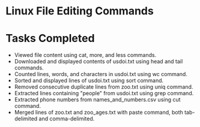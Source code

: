 # Linux File Editing Commands

# Tasks Completed

- Viewed file content using cat, more, and less commands.
- Downloaded and displayed contents of usdoi.txt using head and tail commands.
- Counted lines, words, and characters in usdoi.txt using wc command.
- Sorted and displayed lines of usdoi.txt using sort command.
- Removed consecutive duplicate lines from zoo.txt using uniq command.
- Extracted lines containing "people" from usdoi.txt using grep command.
- Extracted phone numbers from names_and_numbers.csv using cut command.
- Merged lines of zoo.txt and zoo_ages.txt with paste command, both tab-delimited and comma-delimited.
